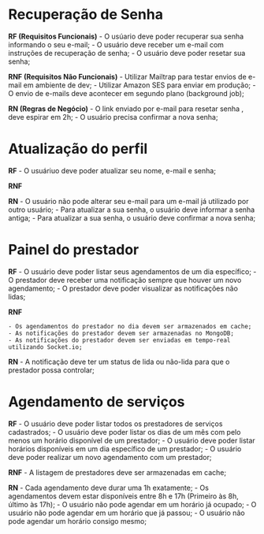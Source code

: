 # Recuperação de Senha

  **RF (Requisitos Funcionais)**
    - O usúario deve poder recuperar sua senha informando o seu e-mail;
    - O usuário deve receber um e-mail com instruções de recuperação de senha;
    - O usuário deve poder resetar sua senha;

  **RNF (Requisitos Não Funcionais)**
    - Utilizar Mailtrap para testar envios de e-mail em ambiente de dev;
    - Utilizar Amazon SES para enviar em produção;
    - O envio de e-mails deve acontecer em segundo plano (background job);

  **RN (Regras de Negócio)**
    - O link enviado por e-mail para resetar senha , deve espirar em 2h;
    - O usuário precisa confirmar a nova senha;

# Atualização do perfil

  **RF**
    - O usuáriuo deve poder atualizar seu nome, e-mail e senha;

  **RNF**

  **RN**
    - O usuário não pode alterar seu e-mail para um e-mail já utilizado por outro usuário;
    - Para atualizar a sua senha, o usuário deve informar a senha antiga;
    - Para atualizar a sua senha, o usuário deve confirmar a nova senha;

# Painel do prestador

  **RF**
    - O usuário deve poder listar seus agendamentos de um dia específico;
    - O prestador deve receber uma notificação sempre que houver um novo agendamento;
    - O prestador deve poder visualizar as notificações não lidas;

  **RNF**

    - Os agendamentos do prestador no dia devem ser armazenados em cache;
    - As notificações do prestador devem ser armazenadas no MongoDB;
    - As notificações do prestador devem ser enviadas em tempo-real utilizando Socket.io;

  **RN**
    - A notificação deve ter um status de lida ou não-lida para que o prestador possa controlar;

# Agendamento de serviços

  **RF**
    - O usuário deve poder listar todos os prestadores de serviços cadastrados;
    - O usuário deve poder listar os dias de um mês com pelo menos um horário disponível de um prestador;
    - O usuário deve poder listar horários disponíveis em um dia específico de um prestador;
    - O usuário deve poder  realizar um novo agendamento com um prestador;

  **RNF**
    - A listagem de prestadores deve ser armazenadas em cache;

  **RN**
    - Cada agendamento deve durar uma 1h exatamente;
    - Os agendamentos devem estar disponíveis entre 8h e 17h (Primeiro às 8h, último às 17h);
    - O usuário não pode agendar em um horário já ocupado;
    - O usuário não pode agendar em um horário que já passou;
    - O usuário não pode agendar um horário consigo mesmo;
